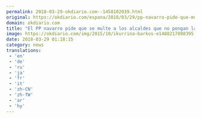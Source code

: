 ```yaml
---
permalink: 2018-03-29-okdiario.com--1458102039.html
original: https://okdiario.com/espana/2018/03/29/pp-navarro-pide-que-multe-alcaldes-que-no-pongan-bandera-espana-2040314
domain: okdiario.com
title: "El PP navarro pide que se multe a los alcaldes que no pongan la bandera de España"
image: https://okdiario.com/img/2015/10/ikurrina-barkos-e1488217898395.jpg
date: 2018-03-29 01:18:15
category: news
translations: 
 - 'en'
 - 'de'
 - 'ru'
 - 'ja'
 - 'fr'
 - 'it'
 - 'zh-CN'
 - 'zh-TW'
 - 'ar'
 - 'hy'
---
```


